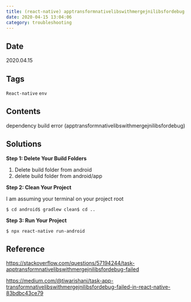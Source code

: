 ```yaml
---
title: (react-native) apptransformnativelibswithmergejnilibsfordebug
date: 2020-04-15 13:04:06
category: troubleshooting
---
```


## Date

2020.04.15

## Tags

`React-native` `env`

## Contents

dependency build error (apptransformnativelibswithmergejnilibsfordebug)

## Solutions

**Step 1: Delete Your Build Folders**

1. Delete build folder from android
2. delete build folder from android/app

**Step 2: Clean Your Project**

I am assuming your terminal on your project root

```shell
$ cd android$ gradlew clean$ cd ..
```

**Step 3: Run Your Project**

```shell
$ npx react-native run-android
```

## Reference

https://stackoverflow.com/questions/57194244/task-apptransformnativelibswithmergejnilibsfordebug-failed

https://medium.com/@tiwarishani/task-app-transformnativelibswithmergejnilibsfordebug-failed-in-react-native-83bdbc43ce79